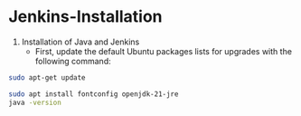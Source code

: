 # Jenkins-Installation

1. Installation of Java and Jenkins
   * First, update the default Ubuntu packages lists for upgrades with the following command:
```bash
sudo apt-get update
```


```bash
sudo apt install fontconfig openjdk-21-jre
java -version
```


